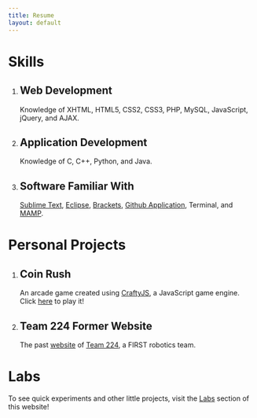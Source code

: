 ```yaml
---
title: Resume
layout: default
---
```


# Skills

1. ## Web Development
	Knowledge of XHTML, HTML5, CSS2, CSS3, PHP, MySQL, JavaScript, jQuery, and AJAX.

2. ## Application Development
	Knowledge of C, C++, Python, and Java.

3. ## Software Familiar With
	[Sublime Text](http://www.sublimetext.com/), [Eclipse](http://www.eclipse.org/), [Brackets](http://brackets.io/), [Github Application](http://mac.github.com/), Terminal, and [MAMP](http://www.mamp.info/en/index.html).

# Personal Projects

1. ## Coin Rush
	An arcade game created using [CraftyJS](http://craftyjs.com/), a JavaScript game engine. Click [here](http://srikarg.github.io/Coin-Rush/) to play it!

2. ## Team 224 Former Website
	The past [website](https://github.com/srikarg/Old-Robotics-Team-224-Website) of [Team 224](http://team224.com/), a FIRST robotics team.

# Labs

To see quick experiments and other little projects, visit the [Labs](/labs) section of this website!